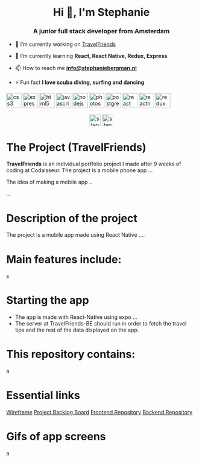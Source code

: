 <h1 align="center">Hi 👋, I'm Stephanie</h1>
<h3 align="center">A junior full stack developer from Amsterdam</h3>

- 🔭 I’m currently working on [TravelFriends](https://github.com/StephBerg86/TravelFriends-FE)

- 🌱 I’m currently learning **React, React Native, Redux, Express**

- 📫 How to reach me **info@stephaniebergman.nl**

- ⚡ Fun fact **I love scuba diving, surfing and dancing**

<p align="left"><img src="https://devicons.github.io/devicon/devicon.git/icons/css3/css3-original-wordmark.svg" alt="css3" width="40" height="40"/> <img src="https://devicons.github.io/devicon/devicon.git/icons/express/express-original-wordmark.svg" alt="express" width="40" height="40"/> <img src="https://devicons.github.io/devicon/devicon.git/icons/html5/html5-original-wordmark.svg" alt="html5" width="40" height="40"/> <img src="https://devicons.github.io/devicon/devicon.git/icons/javascript/javascript-original.svg" alt="javascript" width="40" height="40"/> <img src="https://devicons.github.io/devicon/devicon.git/icons/nodejs/nodejs-original-wordmark.svg" alt="nodejs" width="40" height="40"/> <img src="https://devicons.github.io/devicon/devicon.git/icons/photoshop/photoshop-plain.svg" alt="photoshop" width="40" height="40"/> <img src="https://devicons.github.io/devicon/devicon.git/icons/postgresql/postgresql-original-wordmark.svg" alt="postgresql" width="40" height="40"/> <img src="https://devicons.github.io/devicon/devicon.git/icons/react/react-original-wordmark.svg" alt="react" width="40" height="40"/> <img src="https://reactnative.dev/img/header_logo.svg" alt="reactnative" width="40" height="40"/> <img src="https://devicons.github.io/devicon/devicon.git/icons/redux/redux-original.svg" alt="redux" width="40" height="40"/></p><p align="center">
<a href="https://linkedin.com/in/stephanie-bergman" target="blank"><img align="center" src="https://cdn.jsdelivr.net/npm/simple-icons@3.0.1/icons/linkedin.svg" alt="stephanie-bergman" height="30" width="30" /></a>
<a href="https://instagram.com/stephberg86" target="blank"><img align="center" src="https://cdn.jsdelivr.net/npm/simple-icons@3.0.1/icons/instagram.svg" alt="stephberg86" height="30" width="30" /></a>
</p>

# The Project (TravelFriends)

**TravelFriends** is an individual portfolio project I made after 9 weeks of coding at Codaisseur. The project is a mobile phone app ...

The idea of making a mobile app ..

...

# Description of the project

The project is a mobile app made using React Native ....

# Main features include:

s

# Starting the app

- The app is made with React-Native using expo ...
- The server at TravelFriends-BE should run in order to fetch the travel tips and the rest of the data displayed on the app.

# This repository contains:

a

# Essential links

[Wireframe](a)
[Project Backlog Board](a)
[Frontend Repository](a)
[Backend Repository](a)

# Gifs of app screens

a
